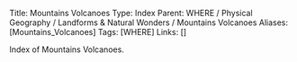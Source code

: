 Title: Mountains Volcanoes
Type: Index
Parent: WHERE / Physical Geography / Landforms & Natural Wonders / Mountains Volcanoes
Aliases: [Mountains_Volcanoes]
Tags: [WHERE]
Links: []

Index of Mountains Volcanoes.
